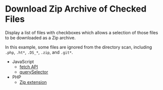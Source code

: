 # Download Zip Archive of Checked Files

Display a list of files with checkboxes which allows a selection of those
files to be downloaded as a Zip archive.

In this example, some files are ignored from the directory scan, including
`.php`, `.ht*`, `.DS_*`, `.zip`, and `.git*`.

- JavaScript
    - [fetch API](https://fetch.spec.whatwg.org/)
    - [querySelector](https://dom.spec.whatwg.org/#dom-parentnode-queryselector)
- PHP
    - [Zip extension](http://php.net/zip)
